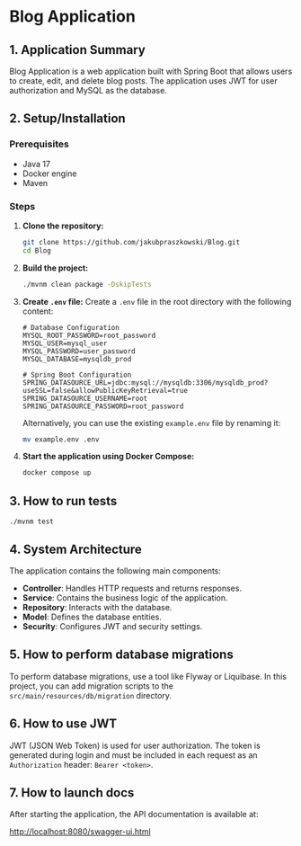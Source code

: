 # Blog Application

## 1. Application Summary

Blog Application is a web application built with Spring Boot that allows users to create, edit, and delete blog posts. The application uses JWT for user authorization and MySQL as the database.

## 2. Setup/Installation

### Prerequisites

- Java 17
- Docker engine
- Maven

### Steps

1. **Clone the repository:**

   ```sh
   git clone https://github.com/jakubpraszkowski/Blog.git
   cd Blog
   ```

2. **Build the project:**
    
    ```sh
    ./mvnm clean package -DskipTests
    ```
3. **Create `.env` file:**
    Create a `.env` file in the root directory with the following content:

    ```env
    # Database Configuration
    MYSQL_ROOT_PASSWORD=root_password
    MYSQL_USER=mysql_user
    MYSQL_PASSWORD=user_password
    MYSQL_DATABASE=mysqldb_prod

    # Spring Boot Configuration
    SPRING_DATASOURCE_URL=jdbc:mysql://mysqldb:3306/mysqldb_prod?useSSL=false&allowPublicKeyRetrieval=true
    SPRING_DATASOURCE_USERNAME=root
    SPRING_DATASOURCE_PASSWORD=root_password
    ```

    Alternatively, you can use the existing `example.env` file by renaming it:

    ```sh
    mv example.env .env
    ``` 

4. **Start the application using Docker Compose:**
    ```sh
    docker compose up
    ```

## 3. How to run tests
    ./mvnm test

## 4. System Architecture
The application contains the following main components:

- **Controller**: Handles HTTP requests and returns responses.
- **Service**: Contains the business logic of the application.
- **Repository**: Interacts with the database.
- **Model**: Defines the database entities.
- **Security**: Configures JWT and security settings.

## 5. How to perform database migrations

To perform database migrations, use a tool like Flyway or Liquibase. In this project, you can add migration scripts to the `src/main/resources/db/migration` directory.

## 6. How to use JWT

JWT (JSON Web Token) is used for user authorization. The token is generated during login and must be included in each request as an `Authorization` header: `Bearer <token>`.

## 7. How to launch docs
After starting the application, the API documentation is available at:

[http://localhost:8080/swagger-ui.html](http://localhost:8080/swagger-ui.html)
